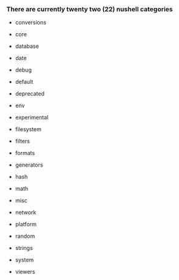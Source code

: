 
### There are currently twenty two (22) nushell categories

* conversions
* core
* database
* date
* debug

* default
* deprecated
* env
* experimental
* filesystem

* filters
* formats
* generators
* hash
* math

* misc
* network
* platform
* random
* strings

* system
* viewers
